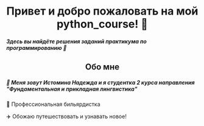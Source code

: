 <h1 align="center"> Привет и добро пожаловать на мой python_course! 🌸 </a>

##### Здесь вы найдёте решения заданий практикума по программированию 🙂

<h2 align="center"> Обо мне </a>

##### 🐥 Меня зовут Истомина Надежда и я студентка 2 курса направления "Фундаментальная и прикладная лингвистика"

🎱 Профессиональная бильярдистка

✈️ Обожаю путешествовать и узнавать новое!
